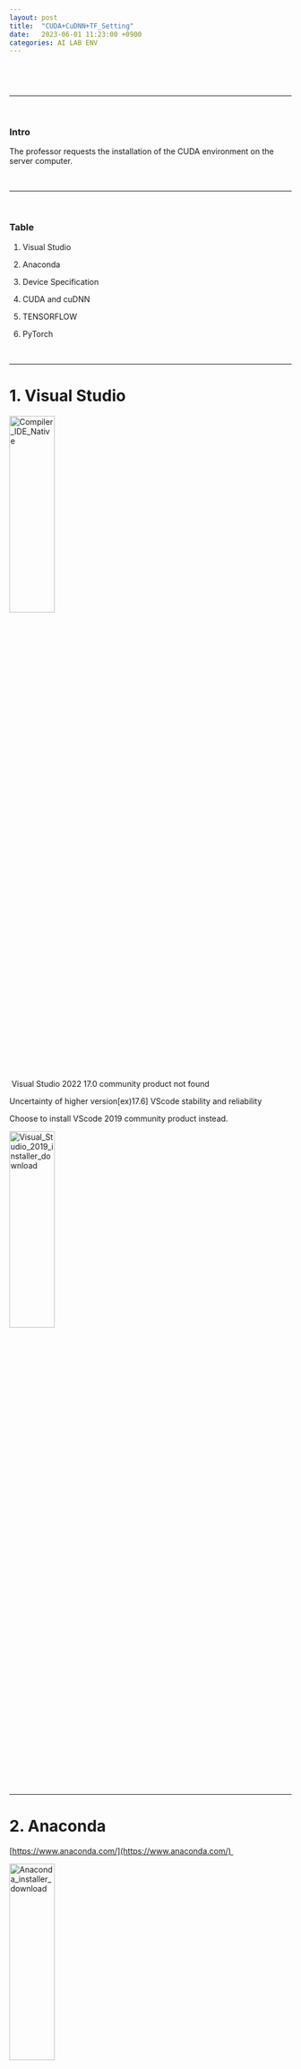 ```yaml
---
layout: post
title:  "CUDA+CuDNN+TF_Setting"
date:   2023-06-01 11:23:00 +0900
categories: AI LAB ENV
---  
```

##  &nbsp;  
  
<!--
&nbsp; - space letter
img path = ~/bandalcom.github.io/posts_img/CUDA+CuDNN+TF_Setting/
img scale
small - width="40%" height="30%"
large - width="60%" height="40%"
-->

-----

&nbsp;  
  
### Intro  
  
The professor requests the installation of the CUDA environment on the server computer.  

&nbsp;  
  
-----

&nbsp;  
  
### Table  
  
1. Visual Studio  

2. Anaconda  

3. Device Specification 

4. CUDA and cuDNN  

5. TENSORFLOW  

6. PyTorch  

&nbsp;  
  
-----


# 1. Visual Studio

<img src="/posts_img/CUDA+CuDNN+TF_Setting/Compiler_IDE_Native.jpg" width="40%" height="30%" title="px(픽셀) 크기 설정" alt="Compiler_IDE_Native">  

  

&nbsp;Visual Studio 2022 17.0 community product not found  

Uncertainty of higher version[ex)17.6] VScode stability and reliability  

Choose to install VScode 2019 community product instead.  

<img src="/posts_img/CUDA+CuDNN+TF_Setting/Visual_Studio_2019_installer_download.jpg" width="40%" height="30%" title="px(픽셀) 크기 설정" alt="Visual_Studio_2019_installer_download">  

  

*****

# 2. Anaconda  

[https://www.anaconda.com/](https://www.anaconda.com/) 

<img src="/posts_img/CUDA+CuDNN+TF_Setting/Anaconda_installer_download.jpg" width="40%" height="30%" title="px(픽셀) 크기 설정" alt="Anaconda_installer_download">

  

Installed with no specific changes

Anaconda Virtual Environment setting  

  

```

(base) PS C:\Users\ParkLab> conda create -n tf310 python=3.10

(base) PS C:\Users\ParkLab> conda activate tf310

(tf310) PS C:\Users\ParkLab>

```

  

*****
# 3. Device Specification

Device Manager >  

<img src="/posts_img/CUDA+CuDNN+TF_Setting/Device_Manager.jpg" width="60%" height="40%" title="px(픽셀) 크기 설정" alt="Device_Manager"> 


NVIDIA RTX A6000 (Quadro)  

  

*****
# 4. CUDA and CuDNN  

  

## NVIDIA Driver Download

  

[https://www.nvidia.com/Download/index.aspx?lang=kr](https://www.nvidia.com/Download/index.aspx?lang=kr)  

<img src="/posts_img/CUDA+CuDNN+TF_Setting/NVIDIA_driver_download_1.jpg" width="60%" height="40%" title="px(픽셀) 크기 설정" alt="NVIDIA_driver_download_1">

<img src="/posts_img/CUDA+CuDNN+TF_Setting/NVIDIA_driver_download_2.jpg" width="60%" height="40%" title="px(픽셀) 크기 설정" alt="NVIDIA_driver_download_2"> 

<img src="/posts_img/CUDA+CuDNN+TF_Setting/NVIDIA_driver_install_1.jpg" width="60%" height="40%" title="px(픽셀) 크기 설정" alt="NVIDIA_driver_install_1">

<img src="/posts_img/CUDA+CuDNN+TF_Setting/NVIDIA_driver_install_2.jpg" width="40%" height="30%" title="px(픽셀) 크기 설정" alt="NVIDIA_driver_install_2">
<img src="/posts_img/CUDA+CuDNN+TF_Setting/NVIDIA_driver_install_3.jpg" width="40%" height="30%" title="px(픽셀) 크기 설정" alt="NVIDIA_driver_install_3">

  
  

## CUDA - GPU match

[https://www.wikiwand.com/en/CUDA#GPUs_supported](https://www.wikiwand.com/en/CUDA#GPUs_supported)  

Compute Capability check

<img src="/posts_img/CUDA+CuDNN+TF_Setting/Compute_Capability_check.jpg" width="40%" height="30%" title="px(픽셀) 크기 설정" alt="Compute_Capability_check">

  

Micro-architecture : Ampere  

Compute capability: 8.6  

  

<img src="/posts_img/CUDA+CuDNN+TF_Setting/GPUs_supported.jpg" width="40%" height="30%" title="px(픽셀) 크기 설정" alt="GPUs_supported">

  

Available CUDA SDK version : 11.1-11.4  

Fixed CUDA ver. - 11.2  

  
## CUDA Installation
CUDA toolkit archive  
[https://developer.nvidia.com/cuda-toolkit-archive](https://developer.nvidia.com/cuda-toolkit-archive)
  

CUDA-11.2  
[https://developer.nvidia.com/cuda-11.2.0-download-archive](https://developer.nvidia.com/cuda-11.2.0-download-archive)  

<img src="/posts_img/CUDA+CuDNN+TF_Setting/CUDA_11.2_toolkit_download_1.jpg" width="60%" height="40%" title="px(픽셀) 크기 설정" alt="CUDA_11.2_toolkit_download_1">
<img src="/posts_img/CUDA+CuDNN+TF_Setting/CUDA_11.2_toolkit_download_2.jpg" width="60%" height="40%" title="px(픽셀) 크기 설정" alt="CUDA_11.2_toolkit_download_2">
<img src="/posts_img/CUDA+CuDNN+TF_Setting/CUDA_11.2_toolkit_install_1.jpg" width="40%" height="30%" title="px(픽셀) 크기 설정" alt="CUDA_11.2_toolkit_install_1"> 
<img src="/posts_img/CUDA+CuDNN+TF_Setting/CUDA_11.2_toolkit_install_2.jpg" width="40%" height="30%" title="px(픽셀) 크기 설정" alt="CUDA_11.2_toolkit_install_2"> 
<img src="/posts_img/CUDA+CuDNN+TF_Setting/CUDA_11.2_toolkit_install_3.jpg" width="40%" height="30%" title="px(픽셀) 크기 설정" alt="CUDA_11.2_toolkit_install_3"> 
<img src="/posts_img/CUDA+CuDNN+TF_Setting/CUDA_11.2_toolkit_install_4.jpg" width="40%" height="30%" title="px(픽셀) 크기 설정" alt="CUDA_11.2_toolkit_install_4"> 
  
## cuDNN Installation  
<img src="/posts_img/CUDA+CuDNN+TF_Setting/cuDNN_v8.1.0_install_1.jpg" width="60%" height="40%" title="px(픽셀) 크기 설정" alt="cuDNN_v8.1.0_install_1">  
  
  
install available after login  
[https://en.wikipedia.org/wiki/Quadro](https://en.wikipedia.org/wiki/Quadro)  


<img src="/posts_img/CUDA+CuDNN+TF_Setting/cuDNN_v8.1.0_install_2.jpg" width="40%" height="30%" title="px(픽셀) 크기 설정" alt="cuDNN_v8.1.0_install_2">  
  
extract zip file  
  
<img src="/posts_img/CUDA+CuDNN+TF_Setting/cuDNN_v8.1.0_install_3.jpg" width="40%" height="30%" title="px(픽셀) 크기 설정" alt="cuDNN_v8.1.0_install_3">  
  
<img src="/posts_img/CUDA+CuDNN+TF_Setting/cuDNN_v8.1.0_install_4.jpg" width="40%" height="30%" title="px(픽셀) 크기 설정" alt="cuDNN_v8.1.0_install_4">  
<img src="/posts_img/CUDA+CuDNN+TF_Setting/cuDNN_v8.1.0_install_5.jpg" width="40%" height="30%" title="px(픽셀) 크기 설정" alt="cuDNN_v8.1.0_install_5">  

*****
  
# 5. TENSORFLOW  

Tensorflow - CUDA build configuration  
[https://www.tensorflow.org/install/source_windows?hl=en#gpu](https://www.tensorflow.org/install/source_windows?hl=en#gpu)  
<img src="/posts_img/CUDA+CuDNN+TF_Setting/TF_CUDA_cuDNN.jpg" width="40%" height="30%" title="px(픽셀) 크기 설정" alt="TF_CUDA_cuDNN"> 
  
TF-2.10.0  
CUDA 11.2  
cuDNN 8.1  
tensorflow installation  

```
(tf310) PS C:\Users\ParkLab> conda install tensorflow==2.10.0
```
but by unknown reason, When I install tensorflow with conda command, (conda install tensorflow\==2.10.0), it couldn't find GPU device via tensorflow. I changed installation option to pip.  
```  
(tf310) C:\Windows\system32>conda uninstall tensorflow 
(tf310) C:\Windows\system32>pip install tensorflow==2.10.0 
(tf310) C:\Windows\system32>pip install brotli
```  
Tensorflow GPU device connection check  
```
(tf310) C:\Windows\system32>python Python 3.10.11 | packaged by Anaconda, Inc. | (main, Apr 20 2023, 18:56:50) [MSC v.1916 64 bit (AMD64)] on win32 Type "help", "copyright", "credits" or "license" for more information. 
>>> import tensorflow as tf 
>>> tf.test.is_built_with_cuda() 
True 
>>> tf.config.list_physical_devices('GPU') [PhysicalDevice(name='/physical_device:GPU:0', device_type='GPU'), PhysicalDevice(name='/physical_device:GPU:1', device_type='GPU')]
```  

*****

# 6. PyTorch  
  
create new environment for PyTorch option.  
```
(base) C:\Users\ParkLab>conda create -n pt39 python==3.9 
(base) C:\Users\ParkLab>conda activate pt39 
(pt39) C:\Users\ParkLab>conda pip3 install torch torchvision torchaudio --index-url https://download.pytorch.org/whl/cu111
```  
  
Installation details:  
torch-1.10.2+cu111  
torchvision-0.10.1+cu111  
torchaudio-0.10.1+cu111  
  
```
(pt39) C:\Users\ParkLab>python Python 3.9.16 (main, Mar 8 2023, 10:39:24) [MSC v.1916 64 bit (AMD64)] on win32 Type "help", "copyright", "credits" or "license" for more information. 
>>> import torch 
>>> torch.cuda.is_available() 
True
```  
-----
  
🎉Complete setting Deep learning environment  
on a LAB computer which costs more than $15,000🎉
  
-----  

BANDALCOM🐻